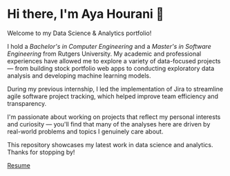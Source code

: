 # Hi there, I'm Aya Hourani 👋

Welcome to my Data Science & Analytics portfolio!

I hold a *Bachelor's in Computer Engineering* and a *Master's in Software Engineering* from Rutgers University. My academic and professional experiences have allowed me to explore a variety of data-focused projects — from building stock portfolio web apps to conducting exploratory data analysis and developing machine learning models.

During my previous internship, I led the implementation of Jira to streamline agile software project tracking, which helped improve team efficiency and transparency.

I'm passionate about working on projects that reflect my personal interests and curiosity — you'll find that many of the analyses here are driven by real-world problems and topics I genuinely care about.

This repository showcases my latest work in data science and analytics. Thanks for stopping by!

[Resume](https://github.com/ahourani2000/ahourani2000/blob/main/Aya-Hourani-Resume.pdf)
